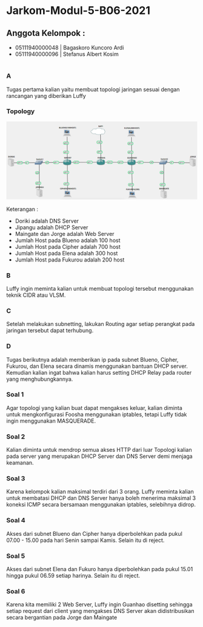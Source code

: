 # Jarkom-Modul-5-B06-2021

## Anggota Kelompok : 
- 05111940000048 | Bagaskoro Kuncoro Ardi 
- 05111940000096 | Stefanus Albert Kosim 

#

### **A**

Tugas pertama kalian yaitu membuat topologi jaringan sesuai dengan rancangan yang diberikan Luffy

### Topology

![topology](https://github.com/babybeelz20/Jarkom-Modul-5-B06-2021/blob/main/screenshot/topologi.png)

Keterangan : 	
- Doriki adalah DNS Server
- Jipangu adalah DHCP Server
- Maingate dan Jorge adalah Web Server
- Jumlah Host pada Blueno adalah 100 host
- Jumlah Host pada Cipher adalah 700 host
- Jumlah Host pada Elena adalah 300 host
- Jumlah Host pada Fukurou adalah 200 host

### **B**

Luffy ingin meminta kalian untuk membuat topologi tersebut menggunakan teknik CIDR atau VLSM.

### **C**

Setelah melakukan subnetting, lakukan Routing agar setiap perangkat pada jaringan tersebut dapat terhubung.

### **D**

Tugas berikutnya adalah memberikan ip pada subnet Blueno, Cipher, Fukurou, dan Elena secara dinamis menggunakan bantuan DHCP server. Kemudian kalian ingat bahwa kalian harus setting DHCP Relay pada router yang menghubungkannya.

### **Soal 1**

Agar topologi yang kalian buat dapat mengakses keluar, kalian diminta untuk mengkonfigurasi Foosha menggunakan iptables, tetapi Luffy tidak ingin menggunakan MASQUERADE.

### **Soal 2**

Kalian diminta untuk mendrop semua akses HTTP dari luar Topologi kalian pada server yang merupakan DHCP Server dan DNS Server demi menjaga keamanan.

### **Soal 3**

Karena kelompok kalian maksimal terdiri dari 3 orang. Luffy meminta kalian untuk membatasi DHCP dan DNS Server hanya boleh menerima maksimal 3 koneksi ICMP secara bersamaan menggunakan iptables, selebihnya didrop.

### **Soal 4**

Akses dari subnet Blueno dan Cipher hanya diperbolehkan pada pukul 07.00 - 15.00 pada hari Senin sampai Kamis. Selain itu di reject.

### **Soal 5**

Akses dari subnet Elena dan Fukuro hanya diperbolehkan pada pukul 15.01 hingga pukul 06.59 setiap harinya. Selain itu di reject.

### **Soal 6**

Karena kita memiliki 2 Web Server, Luffy ingin Guanhao disetting sehingga setiap request dari client yang mengakses DNS Server akan didistribusikan secara bergantian pada Jorge dan Maingate
